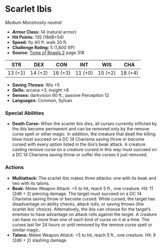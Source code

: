 # Scarlet Ibis

*Medium* *Monstrosity* *neutral*

- **Armor Class:** 14 (natural armor)
- **Hit Points:** 135 (18d8+54)
- **Speed:** fly 40 ft. walk 20 ft.
- **Challenge Rating:** 5 (1,800 XP)
- **Source:** [Tome of Beasts 2](https://koboldpress.com/kpstore/product/tome-of-beasts-2-for-5th-edition) page 318

| STR | DEX | CON | INT | WIS | CHA |
| --- | --- | --- | --- | --- | --- |
| 13 (+1) | 14 (+2) | 16 (+3) | 11 (+0) | 15 (+2) | 18 (+4) |

- **Saving Throws**: Wis +5
- **Skills:** arcana +3, insight +8
- **Senses:** darkvision 60 ft., passive Perception 12
- **Languages:** Common, Sylvan

### Special Abilities

- **Death Curse:** When the scarlet ibis dies, all curses currently inflicted by the ibis become permanent and can be removed only by the remove curse spell or other magic. In addition, the creature that dealt the killing blow must succeed on a DC 14 Charisma saving throw or become cursed with every option listed in the ibis’s beak attack. A creature casting remove curse on a creature cursed in this way must succeed on a DC 14 Charisma saving throw or suffer the curses it just removed.

### Actions

- **Multiattack:** The scarlet ibis makes three attacks: one with its beak and two with its talons.
- **Beak:** Melee Weapon Attack: +5 to hit, reach 5 ft., one creature. Hit: 11 (2d8 + 2) piercing damage. The target must succeed on a DC 14 Charisma saving throw or become cursed. While cursed, the target has disadvantage on ability checks, attack rolls, or saving throws (the scarlet ibis’ choice). Alternatively, the ibis can choose for the target’s enemies to have advantage on attack rolls against the target. A creature can have no more than one of each kind of curse on it at a time. The curses last for 24 hours or until removed by the remove curse spell or similar magic.
- **Talons:** Melee Weapon Attack: +5 to hit, reach 5 ft., one creature. Hit: 9 (2d6 + 2) slashing damage.


